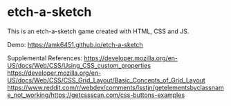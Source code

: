 # etch-a-sketch
This is an etch-a-sketch game created with HTML, CSS and JS.

Demo: https://amk6451.github.io/etch-a-sketch

Supplemental References:
https://developer.mozilla.org/en-US/docs/Web/CSS/Using_CSS_custom_properties
https://developer.mozilla.org/en-US/docs/Web/CSS/CSS_Grid_Layout/Basic_Concepts_of_Grid_Layout
https://www.reddit.com/r/webdev/comments/lsstjn/getelementsbyclassname_not_working/https://getcssscan.com/css-buttons-examples
